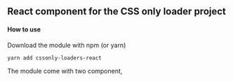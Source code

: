 ## React component for the CSS only loader project

#### How to use

Download the module with npm (or yarn)

    yarn add cssonly-loaders-react

The module come with two component, 